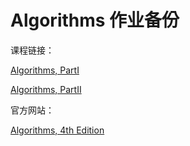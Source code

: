 # Algorithms 作业备份

课程链接：

[Algorithms, PartI](https://www.coursera.org/learn/algorithms-part2/home/welcome)

[Algorithms, PartII](https://www.coursera.org/learn/algorithms-part1/home/welcome)

官方网站：

[Algorithms, 4th Edition](https://algs4.cs.princeton.edu/home/)
